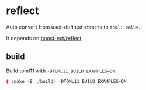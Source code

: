 # reflect

Auto convert from user-defined `struct`s to `toml::value`.

It depends on [boost-ext/reflect](https://github.com/boost-ext/reflect).

## build

Build toml11 with `-DTOML11_BUILD_EXAMPLES=ON`.

```cpp
$ cmake -B ./build/ -DTOML11_BUILD_EXAMPLES=ON
```
